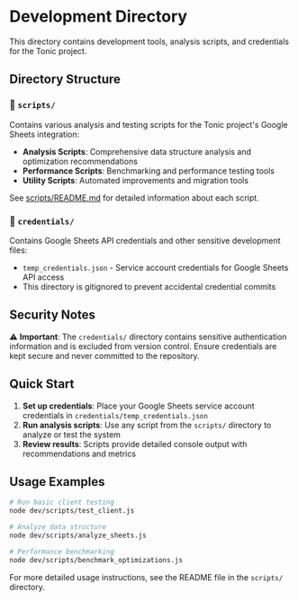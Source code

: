 # Development Directory

This directory contains development tools, analysis scripts, and credentials for the Tonic project.

## Directory Structure

### 📁 `scripts/`
Contains various analysis and testing scripts for the Tonic project's Google Sheets integration:

- **Analysis Scripts**: Comprehensive data structure analysis and optimization recommendations
- **Performance Scripts**: Benchmarking and performance testing tools
- **Utility Scripts**: Automated improvements and migration tools

See [scripts/README.md](scripts/README.md) for detailed information about each script.

### 🔐 `credentials/`
Contains Google Sheets API credentials and other sensitive development files:

- `temp_credentials.json` - Service account credentials for Google Sheets API access
- This directory is gitignored to prevent accidental credential commits

## Security Notes

⚠️ **Important**: The `credentials/` directory contains sensitive authentication information and is excluded from version control. Ensure credentials are kept secure and never committed to the repository.

## Quick Start

1. **Set up credentials**: Place your Google Sheets service account credentials in `credentials/temp_credentials.json`
2. **Run analysis scripts**: Use any script from the `scripts/` directory to analyze or test the system
3. **Review results**: Scripts provide detailed console output with recommendations and metrics

## Usage Examples

```bash
# Run basic client testing
node dev/scripts/test_client.js

# Analyze data structure
node dev/scripts/analyze_sheets.js

# Performance benchmarking
node dev/scripts/benchmark_optimizations.js
```

For more detailed usage instructions, see the README file in the `scripts/` directory.

